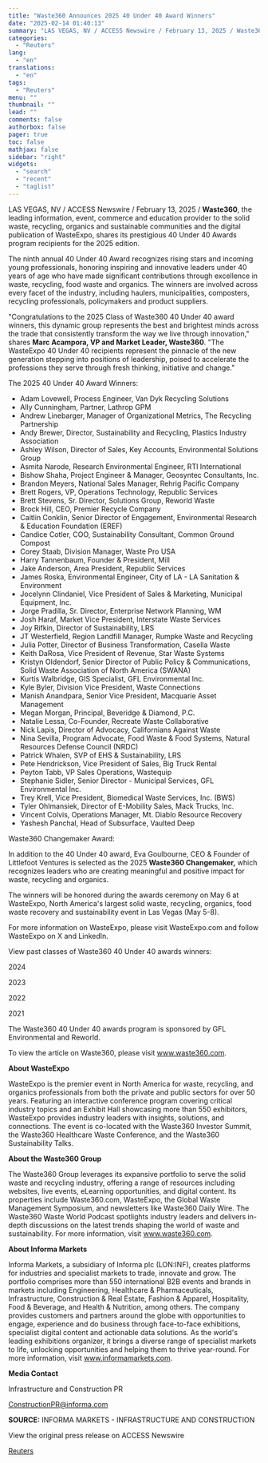 ```yaml
---
title: "Waste360 Announces 2025 40 Under 40 Award Winners"
date: "2025-02-14 01:40:13"
summary: "LAS VEGAS, NV / ACCESS Newswire / February 13, 2025 / Waste360, the leading information, event, commerce and education provider to the solid waste, recycling, organics and sustainable communities and the digital publication of WasteExpo, shares its prestigious 40 Under 40 Awards program recipients for the 2025 edition.The ninth annual..."
categories:
  - "Reuters"
lang:
  - "en"
translations:
  - "en"
tags:
  - "Reuters"
menu: ""
thumbnail: ""
lead: ""
comments: false
authorbox: false
pager: true
toc: false
mathjax: false
sidebar: "right"
widgets:
  - "search"
  - "recent"
  - "taglist"
---
```


LAS VEGAS, NV / ACCESS Newswire / February 13, 2025 / **Waste360**, the leading information, event, commerce and education provider to the solid waste, recycling, organics and sustainable communities and the digital publication of WasteExpo, shares its prestigious 40 Under 40 Awards program recipients for the 2025 edition.

The ninth annual 40 Under 40 Award recognizes rising stars and incoming young professionals, honoring inspiring and innovative leaders under 40 years of age who have made significant contributions through excellence in waste, recycling, food waste and organics. The winners are involved across every facet of the industry, including haulers, municipalities, composters, recycling professionals, policymakers and product suppliers.

"Congratulations to the 2025 Class of Waste360 40 Under 40 award winners, this dynamic group represents the best and brightest minds across the trade that consistently transform the way we live through innovation," shares **Marc Acampora, VP and Market Leader, Waste360**. "The WasteExpo 40 Under 40 recipients represent the pinnacle of the new generation stepping into positions of leadership, poised to accelerate the professions they serve through fresh thinking, initiative and change."

The 2025 40 Under 40 Award Winners:

* Adam Lovewell, Process Engineer, Van Dyk Recycling Solutions
* Ally Cunningham, Partner, Lathrop GPM
* Andrew Linebarger, Manager of Organizational Metrics, The Recycling Partnership
* Andy Brewer, Director, Sustainability and Recycling, Plastics Industry Association
* Ashley Wilson, Director of Sales, Key Accounts, Environmental Solutions Group
* Asmita Narode, Research Environmental Engineer, RTI International
* Bishow Shaha, Project Engineer & Manager, Geosyntec Consultants, Inc.
* Brandon Meyers, National Sales Manager, Rehrig Pacific Company
* Brett Rogers, VP, Operations Technology, Republic Services
* Brett Stevens, Sr. Director, Solutions Group, Reworld Waste
* Brock Hill, CEO, Premier Recycle Company
* Caitlin Conklin, Senior Director of Engagement, Environmental Research & Education Foundation (EREF)
* Candice Cotler, COO, Sustainability Consultant, Common Ground Compost
* Corey Staab, Division Manager, Waste Pro USA
* Harry Tannenbaum, Founder & President, Mill
* Jake Anderson, Area President, Republic Services
* James Roska, Environmental Engineer, City of LA - LA Sanitation & Environment
* Jocelynn Clindaniel, Vice President of Sales & Marketing, Municipal Equipment, Inc.
* Jorge Pradilla, Sr. Director, Enterprise Network Planning, WM
* Josh Haraf, Market Vice President, Interstate Waste Services
* Joy Rifkin, Director of Sustainability, LRS
* JT Westerfield, Region Landfill Manager, Rumpke Waste and Recycling
* Julia Potter, Director of Business Transformation, Casella Waste
* Keith DaRosa, Vice President of Revenue, Star Waste Systems
* Kristyn Oldendorf, Senior Director of Public Policy & Communications, Solid Waste Association of North America (SWANA)
* Kurtis Walbridge, GIS Specialist, GFL Environmental Inc.
* Kyle Byler, Division Vice President, Waste Connections
* Manish Anandpara, Senior Vice President, Macquarie Asset Management
* Megan Morgan, Principal, Beveridge & Diamond, P.C.
* Natalie Lessa, Co-Founder, Recreate Waste Collaborative
* Nick Lapis, Director of Advocacy, Californians Against Waste
* Nina Sevilla, Program Advocate, Food Waste & Food Systems, Natural Resources Defense Council (NRDC)
* Patrick Whalen, SVP of EHS & Sustainability, LRS
* Pete Hendrickson, Vice President of Sales, Big Truck Rental
* Peyton Tabb, VP Sales Operations, Wastequip
* Stephanie Sidler, Senior Director - Municipal Services, GFL Environmental Inc.
* Trey Krell, Vice President, Biomedical Waste Services, Inc. (BWS)
* Tyler Ohlmansiek, Director of E-Mobility Sales, Mack Trucks, Inc.
* Vincent Colvis, Operations Manager, Mt. Diablo Resource Recovery
* Yashesh Panchal, Head of Subsurface, Vaulted Deep

Waste360 Changemaker Award:

In addition to the 40 Under 40 award, Eva Goulbourne, CEO & Founder of Littlefoot Ventures is selected as the 2025 **Waste360 Changemaker,** which recognizes leaders who are creating meaningful and positive impact for waste, recycling and organics.

The winners will be honored during the awards ceremony on May 6 at WasteExpo, North America's largest solid waste, recycling, organics, food waste recovery and sustainability event in Las Vegas (May 5-8).

For more information on WasteExpo, please visit WasteExpo.com and follow WasteExpo on X and LinkedIn.

View past classes of Waste360 40 Under 40 awards winners:

2024

2023

2022

2021

The Waste360 40 Under 40 awards program is sponsored by GFL Environmental and Reworld.

To view the article on Waste360, please visit www.waste360.com.

**About WasteExpo**

WasteExpo is the premier event in North America for waste, recycling, and organics professionals from both the private and public sectors for over 50 years. Featuring an interactive conference program covering critical industry topics and an Exhibit Hall showcasing more than 550 exhibitors, WasteExpo provides industry leaders with insights, solutions, and connections. The event is co-located with the Waste360 Investor Summit, the Waste360 Healthcare Waste Conference, and the Waste360 Sustainability Talks.

**About the Waste360 Group**

The Waste360 Group leverages its expansive portfolio to serve the solid waste and recycling industry, offering a range of resources including websites, live events, eLearning opportunities, and digital content. Its properties include Waste360.com, WasteExpo, the Global Waste Management Symposium, and newsletters like Waste360 Daily Wire. The Waste360 Waste World Podcast spotlights industry leaders and delivers in-depth discussions on the latest trends shaping the world of waste and sustainability. For more information, visit www.waste360.com.

**About Informa Markets**

Informa Markets, a subsidiary of Informa plc (LON:INF), creates platforms for industries and specialist markets to trade, innovate and grow. The portfolio comprises more than 550 international B2B events and brands in markets including Engineering, Healthcare & Pharmaceuticals, Infrastructure, Construction & Real Estate, Fashion & Apparel, Hospitality, Food & Beverage, and Health & Nutrition, among others. The company provides customers and partners around the globe with opportunities to engage, experience and do business through face-to-face exhibitions, specialist digital content and actionable data solutions. As the world's leading exhibitions organizer, it brings a diverse range of specialist markets to life, unlocking opportunities and helping them to thrive year-round. For more information, visit www.informamarkets.com.

**Media Contact**

Infrastructure and Construction PR

ConstructionPR@informa.com

**SOURCE:** INFORMA MARKETS - INFRASTRUCTURE AND CONSTRUCTION

View the original press release on ACCESS Newswire

[Reuters](https://www.tradingview.com/news/reuters.com,2025-02-13:newsml_ACSMhGwFa:0/)
